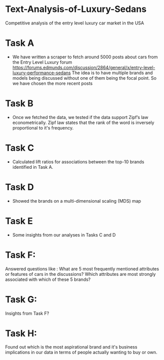 # Text-Analysis-of-Luxury-Sedans
Competitive analysis of the entry level luxury car market in the USA

# Task A
* We have written a scraper to fetch around 5000 posts about cars from the Entry Level Luxury forum https://forums.edmunds.com/discussion/2864/general/x/entry-level-luxury-performance-sedans
The idea is to have multiple brands and models being discussed without one of them being the focal point. So we have chosen the more recent posts

# Task B
* Once we fetched the data, we tested if the data support Zipf’s law econometrically. Zipf law states that the rank of the word is inversely proportional to it's frequency.

# Task C
* Calculated lift ratios for associations between the top-10 brands identified in Task A.

# Task D
* Showed the brands on a multi-dimensional scaling (MDS) map 

# Task E
* Some insights from our analyses in Tasks C and D 

# Task F: 
Answered questions like : What are 5 most frequently mentioned attributes or features of cars in the discussions? Which attributes are most strongly associated with which of these 5 brands?

# Task G: 
Insights from Task F? 

# Task H: 
Found out which is the most aspirational brand and it's business implications in our data in terms of people actually wanting to buy or own. 
